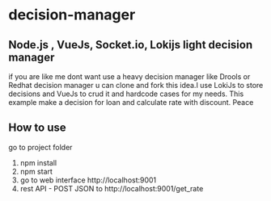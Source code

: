 # decision-manager
## Node.js , VueJs, Socket.io, Lokijs light decision manager

if you are like me dont want use a heavy decision manager like Drools or Redhat decision manager u can clone and fork this idea.I use LokiJs to store decisions and VueJs to crud it and hardcode cases for my needs. This example make a decision for loan and calculate rate with discount. Peace

## How to use
go to project folder 
 1. npm install
 2. npm start
 3. go to web interface http://localhost:9001
 4. rest API - POST JSON to http://localhost:9001/get_rate
